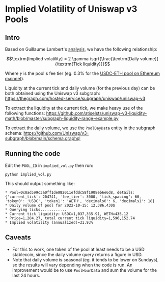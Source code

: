 
# Implied Volatility of Uniswap v3 Pools

## Intro

Based on Guillaume Lambert's [analysis](https://lambert-guillaume.medium.com/on-chain-volatility-and-uniswap-v3-d031b98143d1), we have the following relationship:

$$\textrm{Implied volatility} = 2 \gamma \sqrt{\frac{\textrm{Daily volume}}{\textrm{Tick liquidity}}}$$

Where $\gamma$ is the pool's fee tier (eg. $0.3$% for the [USDC-ETH pool on Ethereum mainnet](https://info.uniswap.org/#/pools/0x8ad599c3a0ff1de082011efddc58f1908eb6e6d8)).

Liquidity at the current tick and daily volume (for the previous day) can be both obtained using the Uniswap v3 subgraph:
https://thegraph.com/hosted-service/subgraph/uniswap/uniswap-v3

To extract the liquidity at the current tick, we make heavy use of the following functions:
https://github.com/atiselsts/uniswap-v3-liquidity-math/blob/master/subgraph-liquidity-range-example.py

To extract the daily volume, we use the `PoolDayData` entity in the subgraph schema:
https://github.com/Uniswap/v3-subgraph/blob/main/schema.graphql

## Running the code

Edit the `POOL_ID` in `implied_vol.py` then run:

    python implied_vol.py

This should output something like:

```
* Pool=0x8ad599c3a0ff1de082011efddc58f1908eb6e6d8, details: {'current_tick': 204741, 'fee_tier': 3000, 'tick_spacing': 60, 'token0': 'USDC', 'token1': 'WETH', 'decimals0': 6, 'decimals1': 18}
* Daily volume of pool for 2022-10-15: 12,386,430$
* Querying ticks............
* Current tick liquidity: USDC=1,037,335.91, WETH=435.12
* Price=1,284.27, total current tick liquidity=1,596,152.74
* Implied volatility (annualized)=31.93%
```

## Caveats

* For this to work, one token of the pool at least needs to be a USD stablecoin, since the daily volume query returns a figure in USD.
* Note that daily volume is seasonal (eg. it tends to be lower on Sundays), so the results will vary depending when the code is run.  An improvement would be to use `PoolHourData` and sum the volume for the last 24 hours.
